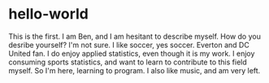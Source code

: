 # hello-world
This is the first. 
I am Ben, and I am hesitant to describe myself. How do you desribe yourself? I'm not sure. 
I like soccer, yes soccer. Everton and DC United fan. I do enjoy applied statistics, even though it is my work. 
I enjoy consuming sports statistics, and want to learn to contribute to this field myself. So I'm here, learning
to program. I also like music, and am very left. 
